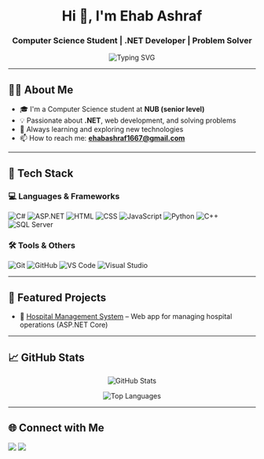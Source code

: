 <h1 align="center">Hi 👋, I'm Ehab Ashraf</h1>
<h3 align="center">Computer Science Student | .NET Developer | Problem Solver</h3>

<p align="center">
  <img src="https://readme-typing-svg.demolab.com?font=Fira+Code&size=22&pause=1000&color=0A4D68&center=true&vCenter=true&width=435&lines=Welcome+to+my+GitHub!;I'm+passionate+about+.NET+%26+Web+Development;Always+learning+and+exploring+new+techs" alt="Typing SVG" />
</p>

---

## 🧑‍💻 About Me

- 🎓 I'm a Computer Science student at **NUB (senior level)**
- 💡 Passionate about **.NET**, web development, and solving problems
- 🚀 Always learning and exploring new technologies
- 📫 How to reach me: **ehabashraf1667@gmail.com**

---

## 💼 Tech Stack

### 💻 Languages & Frameworks

![C#](https://img.shields.io/badge/C%23-239120?style=for-the-badge&logo=c-sharp&logoColor=white)
![ASP.NET](https://img.shields.io/badge/ASP.NET-512BD4?style=for-the-badge&logo=dotnet&logoColor=white)
![HTML](https://img.shields.io/badge/HTML5-E34F26?style=for-the-badge&logo=html5&logoColor=white)
![CSS](https://img.shields.io/badge/CSS3-1572B6?style=for-the-badge&logo=css3&logoColor=white)
![JavaScript](https://img.shields.io/badge/JavaScript-F7DF1E?style=for-the-badge&logo=javascript&logoColor=black)
![Python](https://img.shields.io/badge/Python-3670A0?style=for-the-badge&logo=python&logoColor=white)
![C++](https://img.shields.io/badge/C%2B%2B-00599C?style=for-the-badge&logo=c%2B%2B&logoColor=white)
![SQL Server](https://img.shields.io/badge/SQL%20Server-CC2927?style=for-the-badge&logo=microsoft-sql-server&logoColor=white)

### 🛠 Tools & Others

![Git](https://img.shields.io/badge/Git-F05032?style=for-the-badge&logo=git&logoColor=white)
![GitHub](https://img.shields.io/badge/GitHub-181717?style=for-the-badge&logo=github&logoColor=white)
![VS Code](https://img.shields.io/badge/VS%20Code-007ACC?style=for-the-badge&logo=visual-studio-code&logoColor=white)
![Visual Studio](https://img.shields.io/badge/Visual%20Studio-5C2D91?style=for-the-badge&logo=visual-studio&logoColor=white)

---

## 📂 Featured Projects

- 🔗 [Hospital Management System](https://github.com/eh3p/hospital-management-system) – Web app for managing hospital operations (ASP.NET Core)

---

## 📈 GitHub Stats

<p align="center">
  <img src="https://github-readme-stats.vercel.app/api?username=eh3p&show_icons=true&theme=react&hide_title=true&count_private=true" alt="GitHub Stats" />
</p>
<p align="center">
  <img src="https://github-readme-stats.vercel.app/api/top-langs/?username=eh3p&layout=compact&theme=react&hide_title=true" alt="Top Languages" />
</p>

---

## 🌐 Connect with Me

<p align="left">
  <a href="mailto:ehabashraf1667@gmail.com"><img src="https://img.shields.io/badge/Gmail-D14836?style=for-the-badge&logo=gmail&logoColor=white"></a>
  <a href="https://linkedin.com/in/ehab-ashraf-9a43a9283" target="_blank"><img src="https://img.shields.io/badge/LinkedIn-0077B5?style=for-the-badge&logo=linkedin&logoColor=white"></a>
</p>



